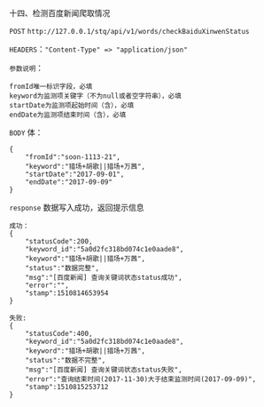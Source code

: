 十四、检测百度新闻爬取情况

`POST` `http://127.0.0.1/stq/api/v1/words/checkBaiduXinwenStatus`

`HEADERS`：`"Content-Type" => "application/json"`

`参数说明`：

```
fromId唯一标识字段，必填
keyword为监测项关键字（不为null或者空字符串），必填
startDate为监测项起始时间（含），必填
endDate为监测项结束时间（含），必填
```

`BODY` 体：

```
{
	"fromId":"soon-1113-21",
	"keyword":"猎场+胡歌||猎场+万茜",
	"startDate":"2017-09-01",
	"endDate":"2017-09-09"
}
```

`response` 数据写入成功，返回提示信息

```
成功：
{
	"statusCode":200,
	"keyword_id":"5a0d2fc318bd074c1e0aade8",
	"keyword":"猎场+胡歌||猎场+万茜",
	"status":"数据完整",
	"msg":"[百度新闻] 查询关键词状态status成功",
	"error":"",
	"stamp":1510814653954
}

失败:
{
	"statusCode":400,
	"keyword_id":"5a0d2fc318bd074c1e0aade8",
	"keyword":"猎场+胡歌||猎场+万茜",
	"status":"数据不完整",
	"msg":"[百度新闻] 查询关键词状态status失败",
	"error":"查询结束时间(2017-11-30)大于结束监测时间(2017-09-09)",
	"stamp":1510815253712
}
```